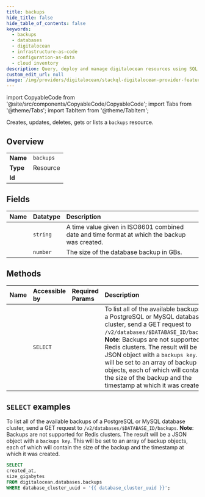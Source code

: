 ```yaml
---
title: backups
hide_title: false
hide_table_of_contents: false
keywords:
  - backups
  - databases
  - digitalocean
  - infrastructure-as-code
  - configuration-as-data
  - cloud inventory
description: Query, deploy and manage digitalocean resources using SQL
custom_edit_url: null
image: /img/providers/digitalocean/stackql-digitalocean-provider-featured-image.png
---
```


import CopyableCode from '@site/src/components/CopyableCode/CopyableCode';
import Tabs from '@theme/Tabs';
import TabItem from '@theme/TabItem';

Creates, updates, deletes, gets or lists a <code>backups</code> resource.

## Overview
<table><tbody>
<tr><td><b>Name</b></td><td><code>backups</code></td></tr>
<tr><td><b>Type</b></td><td>Resource</td></tr>
<tr><td><b>Id</b></td><td><CopyableCode code="digitalocean.databases.backups" /></td></tr>
</tbody></table>

## Fields
| Name | Datatype | Description |
|:-----|:---------|:------------|
| <CopyableCode code="created_at" /> | `string` | A time value given in ISO8601 combined date and time format at which the backup was created. |
| <CopyableCode code="size_gigabytes" /> | `number` | The size of the database backup in GBs. |

## Methods
| Name | Accessible by | Required Params | Description |
|:-----|:--------------|:----------------|:------------|
| <CopyableCode code="databases_list_backups" /> | `SELECT` | <CopyableCode code="database_cluster_uuid" /> | To list all of the available backups of a PostgreSQL or MySQL database cluster, send a GET request to `/v2/databases/$DATABASE_ID/backups`. **Note**: Backups are not supported for Redis clusters. The result will be a JSON object with a `backups key`. This will be set to an array of backup objects, each of which will contain the size of the backup and the timestamp at which it was created. |

## `SELECT` examples

To list all of the available backups of a PostgreSQL or MySQL database cluster, send a GET request to `/v2/databases/$DATABASE_ID/backups`. **Note**: Backups are not supported for Redis clusters. The result will be a JSON object with a `backups key`. This will be set to an array of backup objects, each of which will contain the size of the backup and the timestamp at which it was created.


```sql
SELECT
created_at,
size_gigabytes
FROM digitalocean.databases.backups
WHERE database_cluster_uuid = '{{ database_cluster_uuid }}';
```